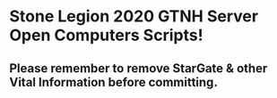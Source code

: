 

# Stone Legion 2020 GTNH Server Open Computers Scripts!

## Please remember to remove StarGate & other Vital Information before committing. 
